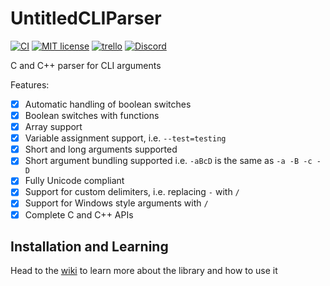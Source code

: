 # UntitledCLIParser
[![CI](https://github.com/MadLadSquad/UntitledCLIParser/actions/workflows/ci.yaml/badge.svg)](https://github.com/MadLadSquad/UntitledCLIParser/actions/workflows/ci.yaml)
[![MIT license](https://img.shields.io/badge/License-MIT-blue.svg)](https://lbesson.mit-license.org/)
[![trello](https://img.shields.io/badge/Trello-UDE-blue])](https://trello.com/b/HmfuRY2K/untitleddesktop)
[![Discord](https://img.shields.io/discord/717037253292982315.svg?label=&logo=discord&logoColor=ffffff&color=7389D8&labelColor=6A7EC2)](https://discord.gg/4wgH8ZE)

C and C++ parser for CLI arguments

Features:
- [X] Automatic handling of boolean switches
- [X] Boolean switches with functions
- [X] Array support
- [X] Variable assignment support, i.e. `--test=testing`
- [X] Short and long arguments supported
- [X] Short argument bundling supported i.e. `-aBcD` is the same as `-a -B -c -D`
- [X] Fully Unicode compliant
- [X] Support for custom delimiters, i.e. replacing `-` with `/`
- [X] Support for Windows style arguments with `/`
- [X] Complete C and C++ APIs

## Installation and Learning
Head to the [wiki](https://github.com/MadLadSquad/UntitledCLIParser/wiki) to learn more about the library and how to use it
